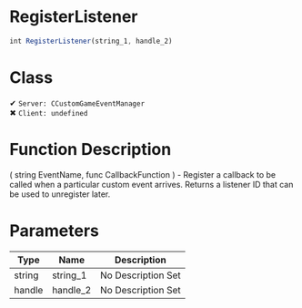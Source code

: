 # RegisterListener
```js
int RegisterListener(string_1, handle_2)
```
# Class
✔ `Server: CCustomGameEventManager`  
✖ `Client: undefined`  

# Function Description
( string EventName, func CallbackFunction ) - Register a callback to be called when a particular custom event arrives. Returns a listener ID that can be used to unregister later.
# Parameters
Type|Name|Description
--|--|--
string|string_1|No Description Set
handle|handle_2|No Description Set
